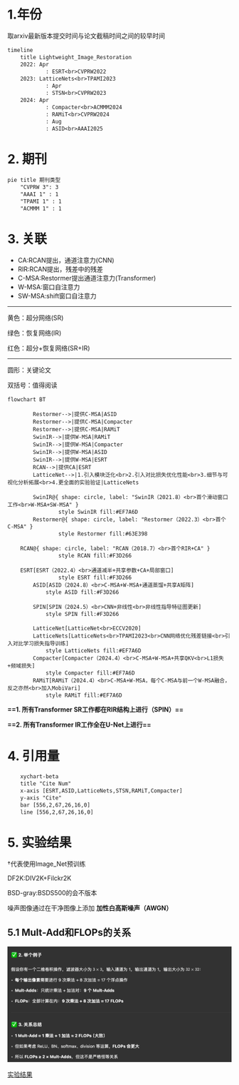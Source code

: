 # 1.年份

取arxiv最新版本提交时间与论文截稿时间之间的较早时间

```mermaid
timeline
    title Lightweight_Image_Restoration
    2022: Apr
    		: ESRT<br>CVPRW2022
    2023: LatticeNets<br>TPAMI2023
    		: Apr
    		: STSN<br>CVPRW2023
    2024: Apr
    		: Compacter<br>ACMMM2024
    		: RAMiT<br>CVPRW2024
    		: Aug
    		: ASID<br>AAAI2025 
```





# 2. 期刊

```mermaid
pie title 期刊类型
    "CVPRW 3": 3
    "AAAI 1" : 1
    "TPAMI 1" : 1
    "ACMMM 1" : 1
```

# 3. 关联

- CA:RCAN提出，通道注意力(CNN)
- RIR:RCAN提出，残差中的残差
- C-MSA:Restormer提出通道注意力(Transformer)
- W-MSA:窗口自注意力
- SW-MSA:shift窗口自注意力

---

黄色：超分网络(SR)

绿色：恢复网络(IR)

红色：超分+恢复网络(SR+IR)

----

圆形：关键论文

双括号：值得阅读

```mermaid
flowchart BT
		
		Restormer-->|提供C-MSA|ASID
		Restormer-->|提供C-MSA|Compacter
		Restormer-->|提供C-MSA|RAMiT
		SwinIR-->|提供W-MSA|RAMiT
		SwinIR-->|提供W-MSA|Compacter
		SwinIR-->|提供W-MSA|ASID
		SwinIR-->|提供W-MSA|ESRT
		RCAN-->|提供CA|ESRT
		LatticeNet-->|1.引入模块泛化<br>2.引入对比损失优化性能<br>3.细节与可视化分析拓展<br>4.更全面的实验验证|LatticeNets
		
		SwinIR@{ shape: circle, label: "SwinIR（2021.8）<br>首个滑动窗口工作<br>W-MSA+SW-MSA" }
				style SwinIR fill:#EF7A6D
		Restormer@{ shape: circle, label: "Restormer（2022.3）<br>首个C-MSA" }
				style Restormer fill:#63E398
    
    RCAN@{ shape: circle, label: "RCAN（2018.7）<br>首个RIR+CA" }
				style RCAN fill:#F3D266
    		
    ESRT[ESRT（2022.4）<br>通道减半+共享参数+CA+局部窗口]
				style ESRT fill:#F3D266
		ASID[ASID（2024.8）<br>C-MSA+W-MSA+通道蒸馏+共享A矩阵]
			style ASID fill:#F3D266
			
		SPIN[SPIN（2024.5）<br>CNN+非线性<br>非线性指导特征图更新]
			style SPIN fill:#F3D266
			
		LatticeNet[LatticeNet<br>ECCV2020]
		LatticeNets[LatticeNets<br>TPAMI2023<br>CNN网络优化残差链接<br>引入对比学习损失指导训练]
			style LatticeNets fill:#EF7A6D
		Compacter[Compacter（2024.4）<br>C-MSA+W-MSA+共享QKV<br>L1损失+频域损失]
			style Compacter fill:#EF7A6D
		RAMiT[RAMiT（2024.4）<br>C-MSA+W-MSA，每个C-MSA与前一个W-MSA融合，反之亦然<br>加入MobiVari]
			style RAMiT fill:#EF7A6D
```

**==1. 所有Transformer SR工作都在RIR结构上进行（SPIN）==**

**==2. 所有Transformer IR工作全在U-Net上进行==**

# 4. 引用量

```mermaid
    xychart-beta
    title "Cite Num"
    x-axis [ESRT,ASID,LatticeNets,STSN,RAMiT,Compacter]
    y-axis "Cite" 
    bar [556,2,67,26,16,0]
    line [556,2,67,26,16,0]
```



# 5. 实验结果

†代表使用Image_Net预训练

DF2K:DIV2K+Filckr2K

BSD-gray:BSDS500的会不版本

噪声图像通过在干净图像上添加 **加性白高斯噪声（AWGN）** 

## 5.1 Mult-Add和FLOPs的关系

![image-20250615173102624](./assets/pics/analyse/image-20250615173102624.png)

[实验结果](/assests/IR_SR_Lightweight_Result.xlsx)